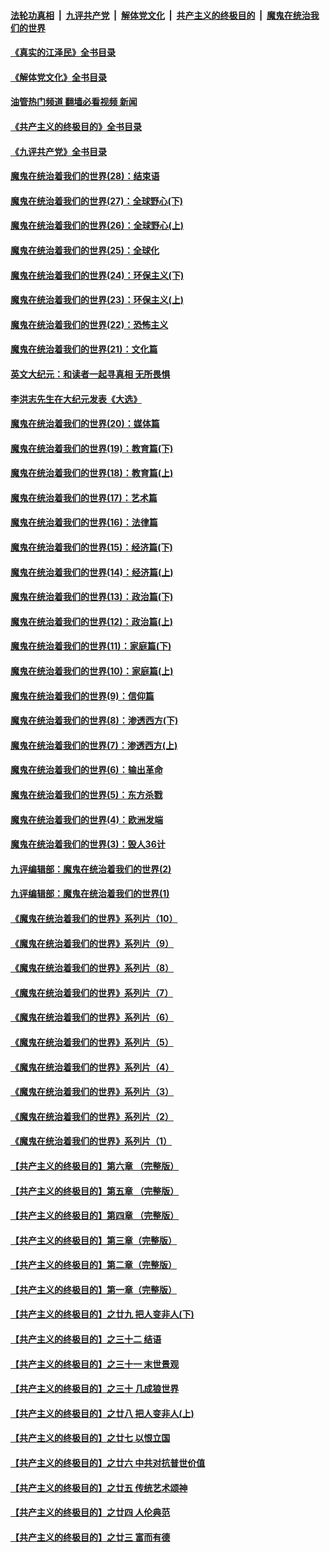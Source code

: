 ####  [法轮功真相](../../../../basic/blob/master/README.md?t=07090131) &nbsp;|&nbsp; [九评共产党](../../../../9ping.md/blob/master/README.md?t=07090131) &nbsp;|&nbsp; [解体党文化](../../../../jtdwh.md/blob/master/README.md?t=07090131)  &nbsp;|&nbsp; [共产主义的终极目的](../../../../gczydzjmd.md/blob/master/README.md?t=07090131) &nbsp;|&nbsp; [魔鬼在统治我们的世界](../../../../mgztzwmdsj.md/blob/master/README.md?t=07090131) 

#### [《真实的江泽民》全书目录](../pages/nsc422/n13721399.md?t=07090131) 

#### [《解体党文化》全书目录](../pages/nsc422/n13721157.md?t=07090131) 

#### [油管热门频道 翻墙必看视频 新闻](http://45.76.130.85:81/youtube.html?07090131)

#### [《共产主义的终极目的》全书目录](../pages/nsc422/n13721048.md?t=07090131) 

#### [《九评共产党》全书目录](../pages/nsc422/n13708085.md?t=07090131) 

#### [魔鬼在统治着我们的世界(28)：结束语](../pages/nsc422/n10936246.md?t=07090131) 

#### [魔鬼在统治着我们的世界(27)：全球野心(下)](../pages/nsc422/n10928319.md?t=07090131) 

#### [魔鬼在统治着我们的世界(26)：全球野心(上)](../pages/nsc422/n10900318.md?t=07090131) 

#### [魔鬼在统治着我们的世界(25)：全球化](../pages/nsc422/n10788205.md?t=07090131) 

#### [魔鬼在统治着我们的世界(24)：环保主义(下)](../pages/nsc422/n10695307.md?t=07090131) 

#### [魔鬼在统治着我们的世界(23)：环保主义(上)](../pages/nsc422/n10688613.md?t=07090131) 

#### [魔鬼在统治着我们的世界(22)：恐怖主义](../pages/nsc422/n10614727.md?t=07090131) 

#### [魔鬼在统治着我们的世界(21)：文化篇](../pages/nsc422/n10597706.md?t=07090131) 

#### [英文大纪元：和读者一起寻真相 无所畏惧](../pages/nsc422/n12542027.md?t=07090131) 

#### [李洪志先生在大纪元发表《大选》](../pages/nsc422/n12534746.md?t=07090131) 

#### [魔鬼在统治着我们的世界(20)：媒体篇](../pages/nsc422/n10586579.md?t=07090131) 

#### [魔鬼在统治着我们的世界(19)：教育篇(下)](../pages/nsc422/n10564808.md?t=07090131) 

#### [魔鬼在统治着我们的世界(18)：教育篇(上)](../pages/nsc422/n10526970.md?t=07090131) 

#### [魔鬼在统治着我们的世界(17)：艺术篇](../pages/nsc422/n10499093.md?t=07090131) 

#### [魔鬼在统治着我们的世界(16)：法律篇](../pages/nsc422/n10485969.md?t=07090131) 

#### [魔鬼在统治着我们的世界(15)：经济篇(下)](../pages/nsc422/n10469975.md?t=07090131) 

#### [魔鬼在统治着我们的世界(14)：经济篇(上)](../pages/nsc422/n10457370.md?t=07090131) 

#### [魔鬼在统治着我们的世界(13)：政治篇(下)](../pages/nsc422/n10448270.md?t=07090131) 

#### [魔鬼在统治着我们的世界(12)：政治篇(上)](../pages/nsc422/n10444576.md?t=07090131) 

#### [魔鬼在统治着我们的世界(11)：家庭篇(下)](../pages/nsc422/n10440961.md?t=07090131) 

#### [魔鬼在统治着我们的世界(10)：家庭篇(上)](../pages/nsc422/n10435448.md?t=07090131) 

#### [魔鬼在统治着我们的世界(9)：信仰篇](../pages/nsc422/n10432159.md?t=07090131) 

#### [魔鬼在统治着我们的世界(8)：渗透西方(下)](../pages/nsc422/n10429603.md?t=07090131) 

#### [魔鬼在统治着我们的世界(7)：渗透西方(上)](../pages/nsc422/n10426013.md?t=07090131) 

#### [魔鬼在统治着我们的世界(6)：输出革命](../pages/nsc422/n10421536.md?t=07090131) 

#### [魔鬼在统治着我们的世界(5)：东方杀戮](../pages/nsc422/n10417707.md?t=07090131) 

#### [魔鬼在统治着我们的世界(4)：欧洲发端](../pages/nsc422/n10414890.md?t=07090131) 

#### [魔鬼在统治着我们的世界(3)：毁人36计](../pages/nsc422/n10411583.md?t=07090131) 

#### [九评编辑部：魔鬼在统治着我们的世界(2)](../pages/nsc422/n10410036.md?t=07090131) 

#### [九评编辑部：魔鬼在统治着我们的世界(1)](../pages/nsc422/n10406825.md?t=07090131) 

#### [《魔鬼在统治着我们的世界》系列片（10）](../pages/nsc422/n12292670.md?t=07090131) 

#### [《魔鬼在统治着我们的世界》系列片（9）](../pages/nsc422/n12290859.md?t=07090131) 

#### [《魔鬼在统治着我们的世界》系列片（8）](../pages/nsc422/n12287445.md?t=07090131) 

#### [《魔鬼在统治着我们的世界》系列片（7）](../pages/nsc422/n12283425.md?t=07090131) 

#### [《魔鬼在统治着我们的世界》系列片（6）](../pages/nsc422/n12282314.md?t=07090131) 

#### [《魔鬼在统治着我们的世界》系列片（5）](../pages/nsc422/n12281419.md?t=07090131) 

#### [《魔鬼在统治着我们的世界》系列片（4）](../pages/nsc422/n12274024.md?t=07090131) 

#### [《魔鬼在统治着我们的世界》系列片（3）](../pages/nsc422/n12271322.md?t=07090131) 

#### [《魔鬼在统治着我们的世界》系列片（2）](../pages/nsc422/n12269049.md?t=07090131) 

#### [《魔鬼在统治着我们的世界》系列片（1）](../pages/nsc422/n12267575.md?t=07090131) 

#### [【共产主义的终极目的】第六章 （完整版）](../pages/nsc422/n11428913.md?t=07090131) 

#### [【共产主义的终极目的】第五章 （完整版）](../pages/nsc422/n11428912.md?t=07090131) 

#### [【共产主义的终极目的】第四章 （完整版）](../pages/nsc422/n11428907.md?t=07090131) 

#### [【共产主义的终极目的】第三章（完整版）](../pages/nsc422/n11428848.md?t=07090131) 

#### [【共产主义的终极目的】第二章（完整版）](../pages/nsc422/n11428831.md?t=07090131) 

#### [【共产主义的终极目的】第一章（完整版）](../pages/nsc422/n11417651.md?t=07090131) 

#### [【共产主义的终极目的】之廿九 把人变非人(下)](../pages/nsc422/n11344140.md?t=07090131) 

#### [【共产主义的终极目的】之三十二 结语](../pages/nsc422/n11360535.md?t=07090131) 

#### [【共产主义的终极目的】之三十一 末世景观](../pages/nsc422/n11351129.md?t=07090131) 

#### [【共产主义的终极目的】之三十 几成狼世界](../pages/nsc422/n11348280.md?t=07090131) 

#### [【共产主义的终极目的】之廿八 把人变非人(上)](../pages/nsc422/n11340492.md?t=07090131) 

#### [【共产主义的终极目的】之廿七 以恨立国](../pages/nsc422/n11336944.md?t=07090131) 

#### [【共产主义的终极目的】之廿六 中共对抗普世价值](../pages/nsc422/n11324785.md?t=07090131) 

#### [【共产主义的终极目的】之廿五 传统艺术颂神](../pages/nsc422/n11296396.md?t=07090131) 

#### [【共产主义的终极目的】之廿四 人伦典范](../pages/nsc422/n11296397.md?t=07090131) 

#### [【共产主义的终极目的】之廿三 富而有德](../pages/nsc422/n11283598.md?t=07090131) 

<img src='http://gfw-breaker.win/goodnews/indexes/nsc422.md' width='0px' height='0px'/>

